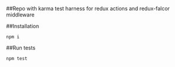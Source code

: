 ##Repo with karma test harness for redux actions and redux-falcor middleware

##Installation
```
npm i
```
##Run tests
```
npm test
```
